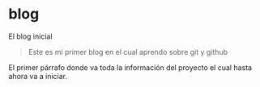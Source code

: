 # blog
El blog inicial
>Este es mi primer blog en el cual aprendo sobre git y github
>

<div>
<p>
El primer p&aacute;rrafo donde va toda la información del proyecto el cual hasta ahora va a iniciar.
</p>
</div>